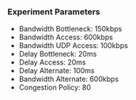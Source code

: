 ### Experiment Parameters
- Bandwidth Bottleneck: 150kbps
- Bandwidth Access: 600kbps
- Bandwidth UDP Access: 100kbps
- Delay Bottleneck: 20ms
- Delay Access: 20ms
- Delay Alternate: 100ms
- Bandwidth Alternate: 600kbps
- Congestion Policy: 80
